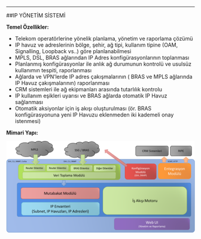 - - -
##IP YÖNETİM SİSTEMİ

**Temel Özellikler:**  

- Telekom operatörlerine yönelik planlama, yönetim ve raporlama çözümü
- IP havuz ve adreslerinin bölge, şehir, ağ tipi, kullanım tipine (OAM, Signalling, Loopback vs..) göre planlanabilmesi
- MPLS, DSL, BRAS ağlarından IP Adres konfigürasyonlarının toplanması
- Planlanmış konfigürasyonlar ile anlık ağ durumunun kontrolü ve usulsüz kullanımın tespiti, raporlanması
- Ağlarda ve VPN’lerde IP adres çakışmalarının ( BRAS ve MPLS ağlarında IP Havuz çakışmalarının) raporlanması
- CRM sistemleri ile ağ ekipmanları arasında tutarlılık kontrolu
- IP kullanım eşikleri uyarısı ve BRAS ağlarda otomatik IP Havuz sağlanması
- Otomatik aksiyonlar için iş akışı oluşturulması (ör. BRAS konfigürasyonuna yeni IP Havuzu eklenmeden iki kademeli onay istenmesi)

**Mimari Yapı:**

![IPYönetimSsistemi_MimariYapı](/static/uploads/page/tr/IPYonetimSistemi_MimariYapi.png)